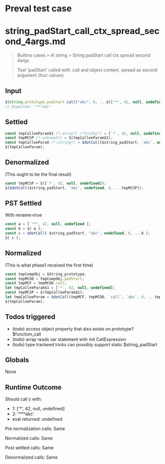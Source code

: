 # Preval test case

# string_padStart_call_ctx_spread_second_4args.md

> Builtins cases > Ai string > String padStart call ctx spread second 4args
>
> Test 'padStart' called with .call and object context, spread as second argument (four values)

## Input

`````js filename=intro
$(String.prototype.padStart.call("abc", 6, ...$(["*", 42, null, undefined])));
// Expected: "***abc"
`````


## Settled


`````js filename=intro
const tmpCalleeParam$1 /*:array*/ /*truthy*/ = [`*`, 42, null, undefined];
const tmpMCSP /*:unknown*/ = $(tmpCalleeParam$1);
const tmpCalleeParam /*:string*/ = $dotCall($string_padStart, `abc`, undefined, 6, ...tmpMCSP);
$(tmpCalleeParam);
`````


## Denormalized
(This ought to be the final result)

`````js filename=intro
const tmpMCSP = $([`*`, 42, null, undefined]);
$($dotCall($string_padStart, `abc`, undefined, 6, ...tmpMCSP));
`````


## PST Settled
With rename=true

`````js filename=intro
const a = [ "*", 42, null, undefined ];
const b = $( a );
const c = $dotCall( $string_padStart, "abc", undefined, 6, ...b );
$( c );
`````


## Normalized
(This is what phase1 received the first time)

`````js filename=intro
const tmpCompObj = $String_prototype;
const tmpMCOO = tmpCompObj.padStart;
const tmpMCF = tmpMCOO.call;
let tmpCalleeParam$1 = [`*`, 42, null, undefined];
const tmpMCSP = $(tmpCalleeParam$1);
let tmpCalleeParam = $dotCall(tmpMCF, tmpMCOO, `call`, `abc`, 6, ...tmpMCSP);
$(tmpCalleeParam);
`````


## Todos triggered


- (todo) access object property that also exists on prototype? $function_call
- (todo) array reads var statement with init CallExpression
- (todo) type trackeed tricks can possibly support static $string_padStart


## Globals


None


## Runtime Outcome


Should call `$` with:
 - 1: ['*', 42, null, undefined]
 - 2: '***abc'
 - eval returned: undefined

Pre normalization calls: Same

Normalized calls: Same

Post settled calls: Same

Denormalized calls: Same
